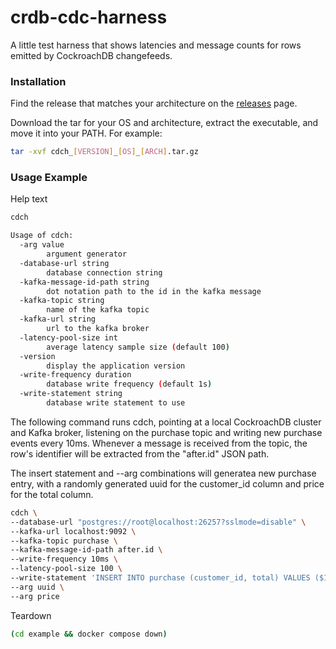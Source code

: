 # crdb-cdc-harness
A little test harness that shows latencies and message counts for rows emitted by CockroachDB changefeeds.

### Installation

Find the release that matches your architecture on the [releases](https://github.com/codingconcepts/crdb-cdc-harness/releases) page.

Download the tar for your OS and architecture, extract the executable, and move it into your PATH. For example:

```sh
tar -xvf cdch_[VERSION]_[OS]_[ARCH].tar.gz
```

### Usage Example

Help text

```sh
cdch

Usage of cdch:
  -arg value
        argument generator
  -database-url string
        database connection string
  -kafka-message-id-path string
        dot notation path to the id in the kafka message
  -kafka-topic string
        name of the kafka topic
  -kafka-url string
        url to the kafka broker
  -latency-pool-size int
        average latency sample size (default 100)
  -version
        display the application version
  -write-frequency duration
        database write frequency (default 1s)
  -write-statement string
        database write statement to use
```

The following command runs cdch, pointing at a local CockroachDB cluster and Kafka broker, listening on the purchase topic and writing new purchase events every 10ms. Whenever a message is received from the topic, the row's identifier will be extracted from the "after.id" JSON path.

The insert statement and --arg combinations will generatea new purchase entry, with a randomly generated uuid for the customer_id column and price for the total column.

```sh
cdch \
--database-url "postgres://root@localhost:26257?sslmode=disable" \
--kafka-url localhost:9092 \
--kafka-topic purchase \
--kafka-message-id-path after.id \
--write-frequency 10ms \
--latency-pool-size 100 \
--write-statement 'INSERT INTO purchase (customer_id, total) VALUES ($1, $2) RETURNING id' \
--arg uuid \
--arg price
```

Teardown

```sh
(cd example && docker compose down)
```